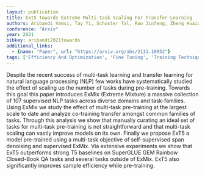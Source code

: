 ```yaml
---
layout: publication
title: Ext5 Towards Extreme Multi-task Scaling For Transfer Learning
authors: Aribandi Vamsi, Tay Yi, Schuster Tal, Rao Jinfeng, Zheng Huaixiu Steven, Mehta Sanket Vaibhav, Zhuang Honglei, Tran Vinh Q., Bahri Dara, Ni Jianmo, Gupta Jai, Hui Kai, Ruder Sebastian, Metzler Donald
conference: "Arxiv"
year: 2021
bibkey: aribandi2021towards
additional_links:
  - {name: "Paper", url: "https://arxiv.org/abs/2111.10952"}
tags: ['Efficiency And Optimization', 'Fine Tuning', 'Training Techniques']
---
```

Despite the recent success of multi-task learning and transfer learning for natural language processing (NLP) few works have systematically studied the effect of scaling up the number of tasks during pre-training. Towards this goal this paper introduces ExMix (Extreme Mixture) a massive collection of 107 supervised NLP tasks across diverse domains and task-families. Using ExMix we study the effect of multi-task pre-training at the largest scale to date and analyze co-training transfer amongst common families of tasks. Through this analysis we show that manually curating an ideal set of tasks for multi-task pre-training is not straightforward and that multi-task scaling can vastly improve models on its own. Finally we propose ExT5 a model pre-trained using a multi-task objective of self-supervised span denoising and supervised ExMix. Via extensive experiments we show that ExT5 outperforms strong T5 baselines on SuperGLUE GEM Rainbow Closed-Book QA tasks and several tasks outside of ExMix. ExT5 also significantly improves sample efficiency while pre-training.
